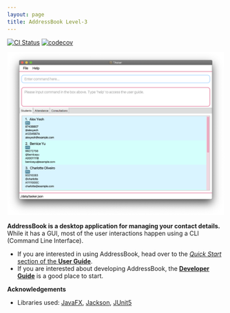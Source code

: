 ```yaml
---
layout: page
title: AddressBook Level-3
---
```


[![CI Status](https://github.com/AY2021S1-CS2103T-F11-1/tp/workflows/Java%20CI/badge.svg)](https://github.com/AY2021S1-CS2103T-F11-1/tp/actions)
[![codecov](https://codecov.io/gh/AY2021S1-CS2103T-F11-1/tp/branch/master/graph/badge.svg)](https://codecov.io/gh/AY2021S1-CS2103T-F11-1/tp)

![Ui](images/Ui.png)

**AddressBook is a desktop application for managing your contact details.** While it has a GUI, most of the user interactions happen using a CLI (Command Line Interface).

* If you are interested in using AddressBook, head over to the [_Quick Start_ section of the **User Guide**](UserGuide.html#quick-start).
* If you are interested about developing AddressBook, the [**Developer Guide**](DeveloperGuide.html) is a good place to start.


**Acknowledgements**

* Libraries used: [JavaFX](https://openjfx.io/), [Jackson](https://github.com/FasterXML/jackson), [JUnit5](https://github.com/junit-team/junit5)
